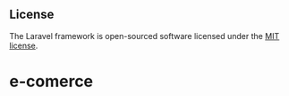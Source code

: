 

## License

The Laravel framework is open-sourced software licensed under the [MIT license](https://opensource.org/licenses/MIT).
# e-comerce

